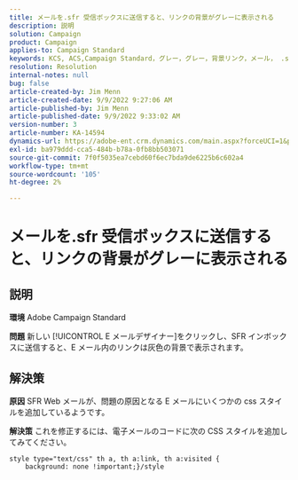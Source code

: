 ```yaml
---
title: メールを.sfr 受信ボックスに送信すると、リンクの背景がグレーに表示される
description: 説明
solution: Campaign
product: Campaign
applies-to: Campaign Standard
keywords: KCS, ACS,Campaign Standard，グレー，グレー，背景リンク，メール， .sfr 受信ボックス，メールデザイナー
resolution: Resolution
internal-notes: null
bug: false
article-created-by: Jim Menn
article-created-date: 9/9/2022 9:27:06 AM
article-published-by: Jim Menn
article-published-date: 9/9/2022 9:33:02 AM
version-number: 3
article-number: KA-14594
dynamics-url: https://adobe-ent.crm.dynamics.com/main.aspx?forceUCI=1&pagetype=entityrecord&etn=knowledgearticle&id=ad383a90-2130-ed11-9db1-0022480866ad
exl-id: ba979ddd-cca5-484b-b78a-0fb8bb503071
source-git-commit: 7f0f5035ea7cebd60f6ec7bda9de6225b6c602a4
workflow-type: tm+mt
source-wordcount: '105'
ht-degree: 2%

---
```


# メールを.sfr 受信ボックスに送信すると、リンクの背景がグレーに表示される

## 説明


<b>環境</b>
Adobe Campaign Standard

<b>問題</b>
新しい [!UICONTROL E メールデザイナー]をクリックし、SFR インボックスに送信すると、E メール内のリンクは灰色の背景で表示されます。


## 解決策


<b>原因</b>
SFR Web メールが、問題の原因となる E メールにいくつかの css スタイルを追加しているようです。

<b>解決策</b>
これを修正するには、電子メールのコードに次の CSS スタイルを追加してみてください。


```
style type="text/css" th a, th a:link, th a:visited {
    background: none !important;}/style
```
